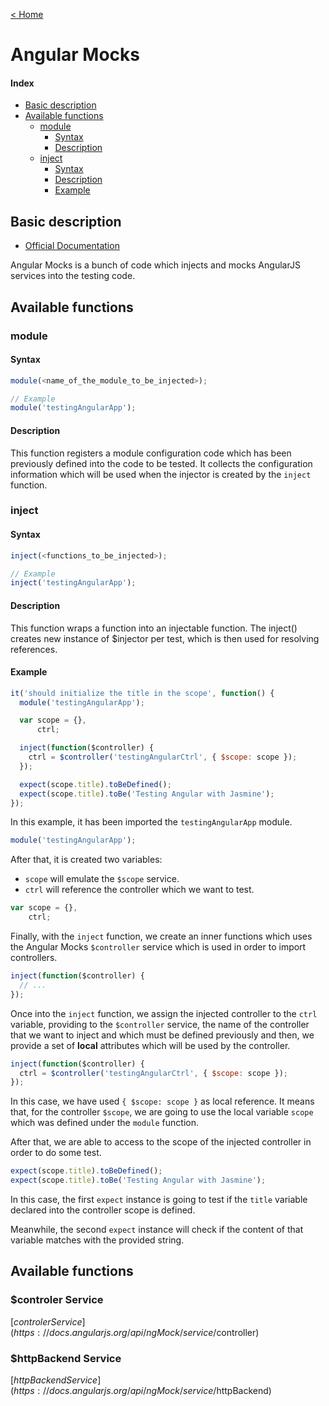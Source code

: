 [< Home](../README.md)

# Angular Mocks

#### Index

* [Basic description](#basic-description)
* [Available functions](#available-functions)
  * [module](#available-functions-module)
    * [Syntax](#available-functions-module-syntax)
    * [Description](#available-functions-module-description)
  * [inject](#available-functions-inject)
    * [Syntax](#available-functions-inject-syntax)
    * [Description](#available-functions-inject-description)
    * [Example](#available-functions-inject-example)

<a name="basic-description"></a>
## Basic description

- [Official Documentation](https://docs.angularjs.org/api/ngMock)

Angular Mocks is a bunch of code which injects and mocks AngularJS services into
the testing code.

<a name="available-functions"></a>
## Available functions
<a name="available-functions-module"></a>
### module
<a name="available-functions-module-syntax"></a>
#### Syntax
```js
module(<name_of_the_module_to_be_injected>);

// Example
module('testingAngularApp');
```
<a name="available-functions-module-description"></a>
#### Description
This function registers a module configuration code which has been previously defined
into the code to be tested. It collects the configuration information which will
be used when the injector is created by the `inject` function.

<a name="available-functions-inject"></a>
### inject
<a name="available-functions-inject-syntax"></a>
#### Syntax
```js
inject(<functions_to_be_injected>);

// Example
inject('testingAngularApp');
```
<a name="available-functions-inject-description"></a>
#### Description
This function wraps a function into an injectable function.
The inject() creates new instance of $injector per test, which is then used for resolving references.

<a name="available-functions-inject-example"></a>
#### Example

```js
it('should initialize the title in the scope', function() {
  module('testingAngularApp');

  var scope = {},
      ctrl;

  inject(function($controller) {
    ctrl = $controller('testingAngularCtrl', { $scope: scope });
  });

  expect(scope.title).toBeDefined();
  expect(scope.title).toBe('Testing Angular with Jasmine');
});
```

In this example, it has been imported the `testingAngularApp` module.
```js
module('testingAngularApp');
```

After that, it is created two variables:

* `scope` will emulate the `$scope` service.
* `ctrl` will reference the controller which we want to test.

```js
var scope = {},
    ctrl;
```

Finally, with the `inject` function, we create an inner functions which uses the
Angular Mocks `$controller` service which is used in order to import controllers.

```js
inject(function($controller) {
  // ...
});
```

Once into the `inject` function, we assign the injected controller to the `ctrl`
variable, providing to the `$controller` service, the name of the controller that
we want to inject and which must be defined previously and then, we provide a set
of **local** attributes which will be used by the controller.

```js
inject(function($controller) {
  ctrl = $controller('testingAngularCtrl', { $scope: scope });
});
```

In this case, we have used `{ $scope: scope }` as local reference. It means that,
for the controller `$scope`, we are going to use the local variable `scope` which
was defined under the `module` function.

After that, we are able to access to the scope of the injected controller in order
to do some test.

```js
expect(scope.title).toBeDefined();
expect(scope.title).toBe('Testing Angular with Jasmine');
```

In this case, the first `expect` instance is going to test if the `title` variable declared
into the controller scope is defined.

Meanwhile, the second `expect` instance will check if the content of that variable matches
with the provided string.

<a name="available-services"></a>
## Available functions

<a name="available-services-controller"></a>
### $controler Service

[$controler Service](https://docs.angularjs.org/api/ngMock/service/$controller)

<a name="available-services-httpbackend"></a>
### $httpBackend Service

[$httpBackend Service](https://docs.angularjs.org/api/ngMock/service/$httpBackend)
